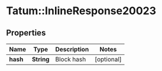 # Tatum::InlineResponse20023

## Properties
Name | Type | Description | Notes
------------ | ------------- | ------------- | -------------
**hash** | **String** | Block hash | [optional] 

